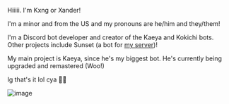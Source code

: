 Hiiiii. I'm Kxng or Xander!

I'm a minor and from the US and my pronouns are he/him and they/them!

I'm a Discord bot developer and creator of the Kaeya and Kokichi bots. Other projects include Sunset (a bot for [my server](https://discord.gg/7ZbytKATfm))!

My main project is Kaeya, since he's my biggest bot. He's currently being upgraded and remastered (Woo!)

Ig that's it lol cya 👋🏾

![image](https://user-images.githubusercontent.com/72801319/134753002-c63a393f-fb50-489e-9236-c98477641c97.png)
